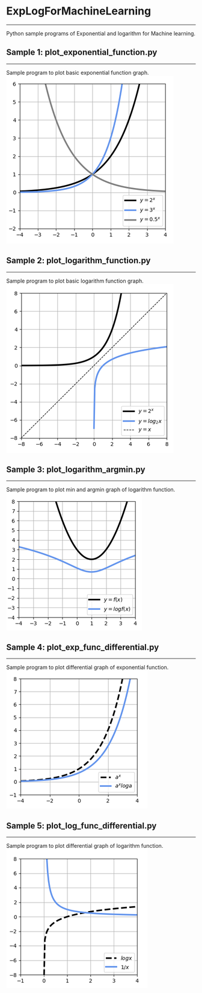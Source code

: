 # ExpLogForMachineLearning
---
Python sample programs of Exponential and logarithm for Machine learning.

## Sample 1: plot_exponential_function.py
---
Sample program to plot basic exponential function graph.
![](2019-02-16-17-35-46.png)

## Sample 2: plot_logarithm_function.py
---
Sample program to plot basic logarithm function graph.
![](2019-02-16-17-39-51.png)

## Sample 3: plot_logarithm_argmin.py
---
Sample program to plot min and argmin graph of logarithm function.
![](2019-02-16-17-51-08.png)

## Sample 4: plot_exp_func_differential.py
---
Sample program to plot differential graph of exponential function.
![](2019-02-16-17-53-46.png)

## Sample 5: plot_log_func_differential.py
---
Sample program to plot differential graph of logarithm function.
![](2019-02-16-17-55-01.png)